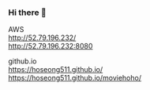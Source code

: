 ### Hi there 👋

<!--
**hoseong511/hoseong511** is a ✨ _special_ ✨ repository because its `README.md` (this file) appears on your GitHub profile.

Here are some ideas to get you started:

- 🔭 I’m currently working on ...
- 🌱 I’m currently learning ...
- 👯 I’m looking to collaborate on ...
- 🤔 I’m looking for help with ...
- 💬 Ask me about ...
- 📫 How to reach me: ...
- 😄 Pronouns: ...
- ⚡ Fun fact: ...
-->
AWS  
http://52.79.196.232/  
http://52.79.196.232:8080   

github.io  
https://hoseong511.github.io/  
https://hoseong511.github.io/moviehoho/  
